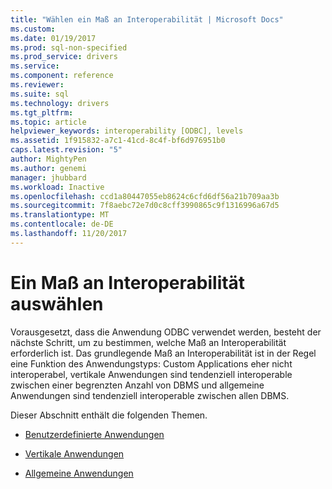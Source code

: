 ```yaml
---
title: "Wählen ein Maß an Interoperabilität | Microsoft Docs"
ms.custom: 
ms.date: 01/19/2017
ms.prod: sql-non-specified
ms.prod_service: drivers
ms.service: 
ms.component: reference
ms.reviewer: 
ms.suite: sql
ms.technology: drivers
ms.tgt_pltfrm: 
ms.topic: article
helpviewer_keywords: interoperability [ODBC], levels
ms.assetid: 1f915832-a7c1-41cd-8c4f-bf6d976951b0
caps.latest.revision: "5"
author: MightyPen
ms.author: genemi
manager: jhubbard
ms.workload: Inactive
ms.openlocfilehash: ccd1a80447055eb8624c6cfd6df56a21b709aa3b
ms.sourcegitcommit: 7f8aebc72e7d0c8cff3990865c9f1316996a67d5
ms.translationtype: MT
ms.contentlocale: de-DE
ms.lasthandoff: 11/20/2017
---
```

# <a name="choosing-a-level-of-interoperability"></a>Ein Maß an Interoperabilität auswählen
Vorausgesetzt, dass die Anwendung ODBC verwendet werden, besteht der nächste Schritt, um zu bestimmen, welche Maß an Interoperabilität erforderlich ist. Das grundlegende Maß an Interoperabilität ist in der Regel eine Funktion des Anwendungstyps: Custom Applications eher nicht interoperabel, vertikale Anwendungen sind tendenziell interoperable zwischen einer begrenzten Anzahl von DBMS und allgemeine Anwendungen sind tendenziell interoperable zwischen allen DBMS.  
  
 Dieser Abschnitt enthält die folgenden Themen.  
  
-   [Benutzerdefinierte Anwendungen](../../../odbc/reference/develop-app/custom-applications.md)  
  
-   [Vertikale Anwendungen](../../../odbc/reference/develop-app/vertical-applications.md)  
  
-   [Allgemeine Anwendungen](../../../odbc/reference/develop-app/generic-applications.md)
